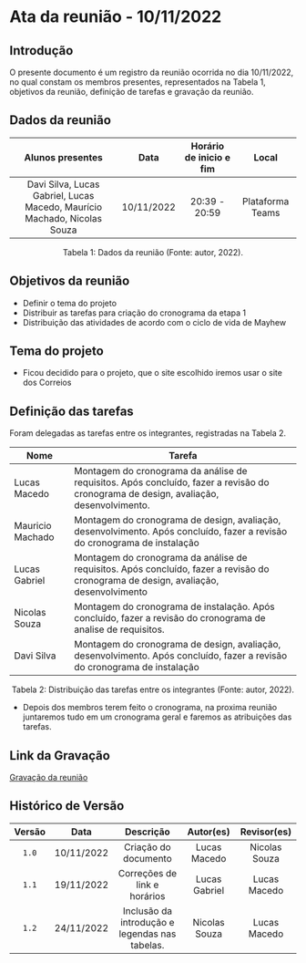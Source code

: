# Ata da reunião - 10/11/2022

## Introdução

O presente documento é um registro da reunião ocorrida no dia 10/11/2022, no qual constam os membros presentes, representados na Tabela 1, objetivos da reunião, definição de tarefas e gravação da reunião.

## Dados da reunião

|                             Alunos presentes                             |    Data    | Horário de inicio e fim |      Local       |
| :----------------------------------------------------------------------: | :--------: | :---------------------: | :--------------: |
| Davi Silva, Lucas Gabriel, Lucas Macedo, Maurício Machado, Nicolas Souza | 10/11/2022 |      20:39 - 20:59      | Plataforma Teams |

<div style="text-align: center">
<p> Tabela 1: Dados da reunião (Fonte: autor, 2022). </p>
</div>

## Objetivos da reunião

- Definir o tema do projeto
- Distribuir as tarefas para criação do cronograma da etapa 1
- Distribuição das atividades de acordo com o ciclo de vida de Mayhew

## Tema do projeto

- Ficou decidido para o projeto, que o site escolhido iremos usar o site dos Correios

## Definição das tarefas

Foram delegadas as tarefas entre os integrantes, registradas na Tabela 2.

| Nome             | Tarefa                                                                                                                                |
| ---------------- | ------------------------------------------------------------------------------------------------------------------------------------- |
| Lucas Macedo     | Montagem do cronograma da análise de requisitos. Após concluído, fazer a revisão do cronograma de design, avaliação, desenvolvimento. |
| Mauricio Machado | Montagem do cronograma de design, avaliação, desenvolvimento. Após concluído, fazer a revisão do cronograma de instalação             |
| Lucas Gabriel    | Montagem do cronograma da análise de requisitos. Após concluído, fazer a revisão do cronograma de design, avaliação, desenvolvimento  |
| Nicolas Souza    | Montagem do cronograma de instalação. Após concluído, fazer a revisão do cronograma de analise de requisitos.                         |
| Davi Silva       | Montagem do cronograma de design, avaliação, desenvolvimento. Após concluído, fazer a revisão do cronograma de instalação             |

<div style="text-align: center">
<p> Tabela 2: Distribuição das tarefas entre os integrantes (Fonte: autor, 2022). </p>
</div>

- Depois dos membros terem feito o cronograma, na proxima reunião juntaremos tudo em um cronograma geral
  e faremos as atribuições das tarefas.

## Link da Gravação

[Gravação da reunião](https://youtu.be/STT29QPZ1LY)

## Histórico de Versão

| Versão |    Data    |                   Descrição                    |   Autor(es)   | Revisor(es)  |
| :----: | :--------: | :--------------------------------------------: | :-----------: | :----------: |
| `1.0`  | 10/11/2022 |              Criação do documento              | Lucas Macedo  |   Nicolas Souza  |
| `1.1`  | 19/11/2022 |          Correções de link e horários          | Lucas Gabriel | Lucas Macedo |
| `1.2`  | 24/11/2022 | Inclusão da introdução e legendas nas tabelas. | Nicolas Souza | Lucas Macedo |
